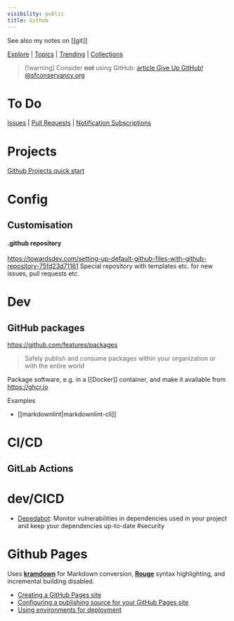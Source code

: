 ```yaml
---
visibility: public
title: Github
---
```

See also my notes on [[git]]

[Explore](https://github.com/explore) | [Topics](https://github.com/topics) | [Trending](https://github.com/trending) | [Collections](https://github.com/collections)

> [!warning] Consider **not** using GitHub: [article Give Up GitHub! @sfconservancy.org](https://giveupgithub.org/)
# To Do

[Issues](https://github.com/issues) | [Pull Requests](https://github.com/pulls) | [Notification Subscriptions](https://github.com/notifications/subscriptions)

# Projects

[Github Projects quick start](https://docs.github.com/en/issues/planning-and-tracking-with-projects/learning-about-projects/quickstart-for-projects)

# Config

## Customisation

#### .github repository

<https://towardsdev.com/setting-up-default-github-files-with-github-repository-75fd23d71161>
Special repository with templates etc. for new issues, pull requests etc.

# Dev

## GitHub packages

<https://github.com/features/packages>
> Safely publish and consume packages within your organization or with the entire world

Package software, e.g. in a [[Docker]] container, and make it available from <https://ghcr.io>

Examples

- [[markdownlint|markdownlint-cli]]

# CI/CD

## GitLab Actions

# dev/CICD

- [Depedabot](https://docs.github.com/en/code-security/dependabot): Monitor vulnerabilities in dependencies used in your project and keep your dependencies up-to-date #security

# Github Pages

Uses [**kramdown**](Markdown.md#kramdown) for Markdown conversion, [**Rouge**](http://rouge.jneen.net/) syntax highlighting, and incremental building disabled.

- [Creating a GitHub Pages site](https://docs.github.com/en/pages/getting-started-with-github-pages/creating-a-github-pages-site)
- [Configuring a publishing source for your GitHub Pages site](https://docs.github.com/en/pages/getting-started-with-github-pages/configuring-a-publishing-source-for-your-github-pages-site)
- [Using environments for deployment](https://docs.github.com/en/actions/deployment/targeting-different-environments/using-environments-for-deployment)
